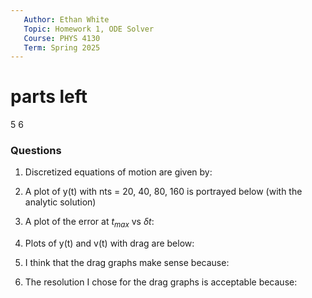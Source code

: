 ```yaml
---
   Author: Ethan White
   Topic: Homework 1, ODE Solver
   Course: PHYS 4130
   Term: Spring 2025
---
```


# parts left
5
6

### Questions

1. Discretized equations of motion are given by:

2. A plot of y(t) with nts = 20, 40, 80, 160 is portrayed below (with the analytic solution)

3. A plot of the error at $t_{max}$ vs $\delta t$:

4. Plots of y(t) and v(t) with drag are below:

5. I think that the drag graphs make sense because:

6. The resolution I chose for the drag graphs is acceptable because:

